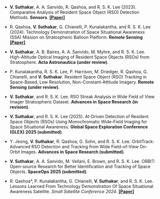 
- **V. Suthakar**, A. A. Sanvido, R. Qashoa, and R. S. K. Lee (2023). Comparative Analysis of Resident Space Object (RSO) Detection Methods. **Sensors**. **[[Paper]](https://doi.org/10.3390/s23249668)**

- R. Qashoa, **V. Suthakar**, G. Chianelli, P. Kunalakantha, and R. S. K. Lee (2024). Technology Demonstration of Space Situational Awareness (SSA) Mission on Stratospheric Balloon Platform. **Remote Sensing** **[[Paper]](https://doi.org/10.3390/rs16050749)**

- **V. Suthakar**, A. B. Baires, A. A. Sanvido, M. Myhre, and R. S. K. Lee. High-Altitude Optical Imaging of Resident Space Objects (RSOs) from Stratosphere. **Acta Astronautica** **(under review)**.

- P. Kunalakantha, R. S. K. Lee, P. Harrison, M. Driedger, R. Qashoa, G. Chianelli, and **V. Suthakar**. Resident Space Object (RSO) Tracking in Space-Based, Low Resolution, Non-Constant-Attitude Imagery. **Remote Sensing** **(under review)**.

- **V. Suthakar**, and R. S. K. Lee. RSO Streak Analysis in Wide Field of View Imager Stratospheric Dataset. **Advances in Space Research** **(in revision)**.

- **V. Suthakar**, and R. S. K. Lee (2025). AI-Driven Detection of Resident Space Objects (RSOs) Using Monochromatic Wide-Field Imaging for Space Situational Awareness. **Global Space Exploration Conference (GLEX) 2025 (submitted)**.

- Y. Jeong, **V. Suthakar**, R. Qashoa, G. Sohn, and R. S. K. Lee. OrbitTrack: Advanced RSO Detection and Tracking from Wide Field-of-View On-Orbit Images. **Advances in Space Research (submitted)**.

- **V. Suthakar**, A. A. Sanvido, M. Vellani, E. Brown, and R. S. K. Lee. ORBIT: Open-source Research for Better Identification and Tracking of Space Objects. **SpaceOps 2025 (submitted)**.

- R. Qashoa*, P. Kunalakantha, G. Chianelli, **V. Suthakar**, and R. S. K. Lee. Lessons Learned From Technology Demonstration Of Space Situational Awareness Satellite. *Small Satellite Conference 2024*. **[[Paper]](https://digitalcommons.usu.edu/smallsat/2024/all2024/144/)**
